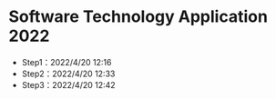 # Software Technology Application 2022
- Step1：2022/4/20 12:16
- Step2：2022/4/20 12:33
- Step3：2022/4/20 12:42